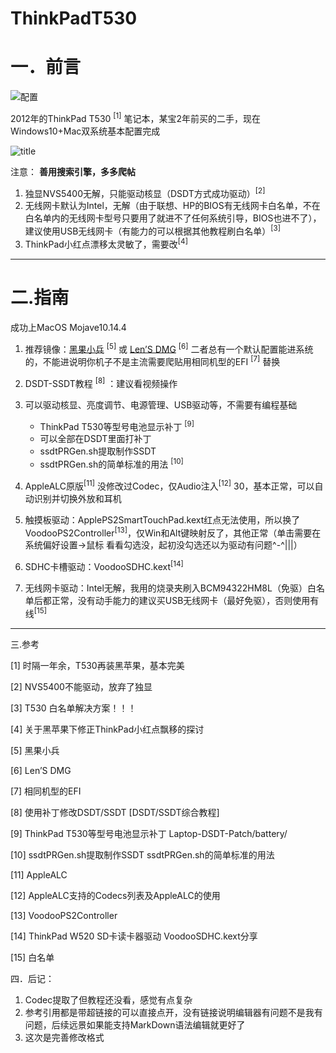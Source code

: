 # ThinkPadT530

# 一．前言
![配置](https://i.imgur.com/mNrrsPx.png)

2012年的ThinkPad T530 <sup>[1]</sup> 笔记本，某宝2年前买的二手，现在Windows10+Mac双系统基本配置完成

![title](https://i.imgur.com/PHtV0hJ.png)

注意：
**善用搜索引擎，多多爬帖**
1. 独显NVS5400无解，只能驱动核显（DSDT方式成功驱动）<sup>[2]</sup>
2. 无线网卡默认为Intel，无解（由于联想、HP的BIOS有无线网卡白名单，不在白名单内的无线网卡型号只要用了就进不了任何系统引导，BIOS也进不了），建议使用USB无线网卡（有能力的可以根据其他教程刷白名单）<sup>[3]</sup>
3. ThinkPad小红点漂移太灵敏了，需要改<sup>[4]</sup>
-------------------------------------------------
 


# 二.指南

 

成功上MacOS Mojave10.14.4

1. 推荐镜像：[黑果小兵](https://blog.daliansky.net)   <sup>[5]</sup> 或   [Len’S DMG](http://bbs.pcbeta.com/search.php?mod=forum&searchid=3518&orderby=lastpost&ascdesc=desc&searchsubmit=yes&kw=Len) <sup>[6]</sup>
二者总有一个默认配置能进系统的，不能进说明你机子不是主流需要爬贴用相同机型的EFI <sup>[7]</sup> 替换
 
4. DSDT-SSDT教程 <sup>[8]</sup> ：建议看视频操作
5. 可以驱动核显、亮度调节、电源管理、USB驱动等，不需要有编程基础
	* ThinkPad T530等型号电池显示补丁 <sup>[9]</sup>
	* 可以全部在DSDT里面打补丁
	* ssdtPRGen.sh提取制作SSDT     
	* ssdtPRGen.sh的简单标准的用法 <sup>[10]</sup>
9. AppleALC原版<sup>[11]</sup> 没修改过Codec，仅Audio注入<sup>[12]</sup> 30，基本正常，可以自动识别并切换外放和耳机
10. 触摸板驱动：ApplePS2SmartTouchPad.kext红点无法使用，所以换了VoodooPS2Controller<sup>[13]</sup>，仅Win和Alt键映射反了，其他正常（单击需要在系统偏好设置->鼠标 看看勾选没，起初没勾选还以为驱动有问题^-^|||）
11. SDHC卡槽驱动：VoodooSDHC.kext<sup>[14]</sup>
12. 无线网卡驱动：Intel无解，我用的烧录夹刷入BCM94322HM8L（免驱）白名单后都正常，没有动手能力的建议买USB无线网卡（最好免驱），否则使用有线<sup>[15]</sup>

---

三.参考

 

[1] 时隔一年余，T530再装黑苹果，基本完美

[2] NVS5400不能驱动，放弃了独显

[3] T530 白名单解决方案！！！

[4] 关于黑苹果下修正ThinkPad小红点飘移的探讨

[5] 黑果小兵  

[6] Len’S DMG  
   
[7] 相同机型的EFI

[8] 使用补丁修改DSDT/SSDT [DSDT/SSDT综合教程] 

[9] ThinkPad T530等型号电池显示补丁  Laptop-DSDT-Patch/battery/

[10] ssdtPRGen.sh提取制作SSDT     ssdtPRGen.sh的简单标准的用法 

[11] AppleALC

[12] AppleALC支持的Codecs列表及AppleALC的使用

[13] VoodooPS2Controller

[14] ThinkPad W520 SD卡读卡器驱动 VoodooSDHC.kext分享

[15] 白名单
 
四．后记：

1. Codec提取了但教程还没看，感觉有点复杂
2. 参考引用都是带超链接的可以直接点开，没有链接说明编辑器有问题不是我有问题，后续远景如果能支持MarkDown语法编辑就更好了
3. 这次是完善修改格式
 
